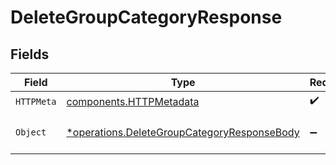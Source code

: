 # DeleteGroupCategoryResponse


## Fields

| Field                                                                                                     | Type                                                                                                      | Required                                                                                                  | Description                                                                                               |
| --------------------------------------------------------------------------------------------------------- | --------------------------------------------------------------------------------------------------------- | --------------------------------------------------------------------------------------------------------- | --------------------------------------------------------------------------------------------------------- |
| `HTTPMeta`                                                                                                | [components.HTTPMetadata](../../models/components/httpmetadata.md)                                        | :heavy_check_mark:                                                                                        | N/A                                                                                                       |
| `Object`                                                                                                  | [*operations.DeleteGroupCategoryResponseBody](../../models/operations/deletegroupcategoryresponsebody.md) | :heavy_minus_sign:                                                                                        | Groups category information                                                                               |